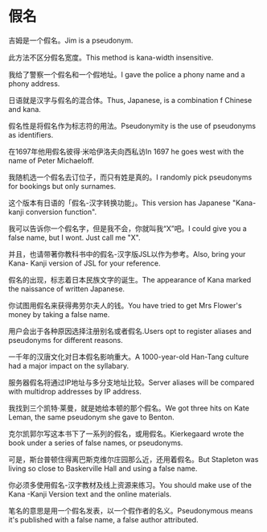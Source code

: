 # 假名

<p><span class="chinese">吉姆是一个假名。</span><span class="english">Jim is a pseudonym.</span></p>

<p><span class="chinese">此方法不区分假名宽度。</span><span class="english">This method is kana-width insensitive.</span></p>

<p><span class="chinese">我给了警察一个假名和一个假地址。</span><span class="english">I gave the police a phony name and a phony address.</span></p>

<p><span class="chinese">日语就是汉字与假名的混合体。</span><span class="english">Thus, Japanese, is a combination f Chinese and kana.</span></p>

<p><span class="chinese">假名性是将假名作为标志符的用法。</span><span class="english">Pseudonymity is the use of pseudonyms as identifiers.</span></p>

<p><span class="chinese">在1697年他用假名彼得·米哈伊洛夫向西私访</span><span class="english">In 1697 he goes west with the name of Peter Michaeloff.</span></p>

<p><span class="chinese">我随机选一个假名去订位子，而只有姓是真的。</span><span class="english">I randomly pick pseudonyms for bookings but only surnames.</span></p>

<p><span class="chinese">这个版本有日语的「假名-汉字转换功能」。</span><span class="english">This version has Japanese "Kana-kanji conversion function".</span></p>

<p><span class="chinese">我可以告诉你一个假名字，但是我不会，你就叫我“X”吧。</span><span class="english">I could give you a false name, but I wont. Just call me "X".</span></p>

<p><span class="chinese">并且，也请带著你教科书中的假名-汉字版JSL以作为参考。</span><span class="english">Also, bring your Kana- Kanji version of JSL for your reference.</span></p>

<p><span class="chinese">假名的出现，标志着日本民族文字的诞生。</span><span class="english">The appearance of Kana marked the naissance of written Japanese.</span></p>

<p><span class="chinese">你试图用假名来获得弗劳尔夫人的钱。</span><span class="english">You have tried to get Mrs Flower's money by taking a false name.</span></p>

<p><span class="chinese">用户会出于各种原因选择注册别名或者假名.</span><span class="english">Users opt to register aliases and pseudonyms for different reasons.</span></p>

<p><span class="chinese">一千年的汉唐文化对日本假名影响重大。</span><span class="english">A 1000-year-old Han-Tang culture had a major impact on the syllabary.</span></p>

<p><span class="chinese">服务器假名将通过IP地址与多分支地址比较。</span><span class="english">Server aliases will be compared with multidrop addresses by IP address.</span></p>

<p><span class="chinese">我找到三个凯特·莱曼，就是她给本顿的那个假名。</span><span class="english">We got three hits on Kate Leman, the same pseudonym she gave to Benton.</span></p>

<p><span class="chinese">克尔凯郭尔写这本书下了一系列的假名，或用假名。</span><span class="english">Kierkegaard wrote the book under a series of false names, or pseudonyms.</span></p>

<p><span class="chinese">可是，斯台普顿住得离巴斯克维尔庄园那么近，还用着假名。</span><span class="english">But Stapleton was living so close to Baskerville Hall and using a false name.</span></p>

<p><span class="chinese">你必须多使用假名-汉字教材及线上资源来练习。</span><span class="english">You should make use of the Kana -Kanji Version text and the online materials.</span></p>

<p><span class="chinese">笔名的意思是用一个假名发表，以一个假作者的名义。</span><span class="english">Pseudonymous means it's published with a false name, a false author attributed.</span></p>


